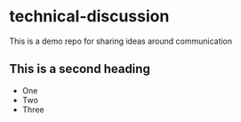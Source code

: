 # technical-discussion
This is a demo repo for sharing ideas around communication

## This is a second heading

* One
* Two
* Three
